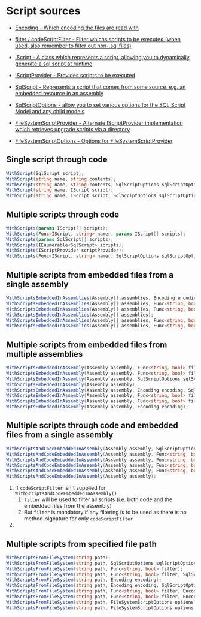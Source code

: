 # Script sources

- [Encoding - Which encoding the files are read with](https://github.com/DbUp/DbUp/blob/master/src/dbup-core/DbUpDefaults.cs)
- [filter / codeScriptFilter - Filter whichs scripts to be executed (when used, also remember to filter out non-.sql files)](https://github.com/DbUp/DbUp/blob/master/src/dbup-core/Builder/StandardExtensions.cs)
- [IScript - A class which represents a script, allowing you to dynamically generate a sql script at runtime](https://github.com/DbUp/DbUp/blob/master/src/dbup-core/Engine/IScript.cs)
- [IScriptProvider - Provides scripts to be executed](https://github.com/DbUp/DbUp/blob/master/src/dbup-core/Engine/IScriptProvider.cs)
- [SqlScript - Represents a script that comes from some source, e.g. an embedded resource in an assembly](https://github.com/DbUp/DbUp/blob/master/src/dbup-core/Engine/SqlScript.cs)
- [SqlScriptOptions - allow you to set various options for the SQL Script Model and any child models](https://github.com/DbUp/DbUp/blob/master/src/dbup-core/Engine/SqlScriptOptions.cs)

- [FileSystemScriptProvider - Alternate IScriptProvider implementation which retrieves upgrade scripts via a directory](https://github.com/DbUp/DbUp/blob/master/src/dbup-core/ScriptProviders/FileSystemScriptProvider.cs)
- [FileSystemScriptOptions - Options for FileSystemScriptProvider](https://github.com/DbUp/DbUp/blob/master/src/dbup-core/ScriptProviders/FileSystemScriptOptions.cs)

## Single script through code

```csharp
WithScript(SqlScript script);
WithScript(string name, string contents);
WithScript(string name, string contents, SqlScriptOptions sqlScriptOptions);
WithScript(string name, IScript script);
WithScript(string name, IScript script, SqlScriptOptions sqlScriptOptions);
```

## Multiple scripts through code

```csharp
WithScripts(params IScript[] scripts);
WithScripts(Func<IScript, string> namer, params IScript[] scripts);
WithScripts(params SqlScript[] scripts);
WithScripts(IEnumerable<SqlScript> scripts);
WithScripts(IScriptProvider scriptProvider);
WithScripts(Func<IScript, string> namer, SqlScriptOptions sqlScriptOptions, params IScript[] scripts);
```

## Multiple scripts from embedded files from a single assembly

```csharp
WithScriptsEmbeddedInAssemblies(Assembly[] assemblies, Encoding encoding);
WithScriptsEmbeddedInAssemblies(Assembly[] assemblies, Func<string, bool> filter, SqlScriptOptions sqlScriptOptions);
WithScriptsEmbeddedInAssemblies(Assembly[] assemblies, Func<string, bool> filter);
WithScriptsEmbeddedInAssemblies(Assembly[] assemblies);
WithScriptsEmbeddedInAssemblies(Assembly[] assemblies, Func<string, bool> filter, Encoding encoding, SqlScriptOptions sqlScriptOptions);
WithScriptsEmbeddedInAssemblies(Assembly[] assemblies, Func<string, bool> filter, Encoding encoding);
```

## Multiple scripts from embedded files from multiple assemblies

```csharp
WithScriptsEmbeddedInAssembly(Assembly assembly, Func<string, bool> filter);
WithScriptsEmbeddedInAssembly(Assembly assembly, Func<string, bool> filter, Encoding encoding, SqlScriptOptions sqlScriptOptions);
WithScriptsEmbeddedInAssembly(Assembly assembly, SqlScriptOptions sqlScriptOptions);
WithScriptsEmbeddedInAssembly(Assembly assembly);
WithScriptsEmbeddedInAssembly(Assembly assembly, Encoding encoding, SqlScriptOptions sqlScriptOptions);
WithScriptsEmbeddedInAssembly(Assembly assembly, Func<string, bool> filter, Encoding encoding);
WithScriptsEmbeddedInAssembly(Assembly assembly, Func<string, bool> filter, SqlScriptOptions sqlScriptOptions);
WithScriptsEmbeddedInAssembly(Assembly assembly, Encoding encoding);
```

## Multiple scripts through code and embedded files from a single assembly

```csharp
WithScriptsAndCodeEmbeddedInAssembly(Assembly assembly, SqlScriptOptions sqlScriptOptions);
WithScriptsAndCodeEmbeddedInAssembly(Assembly assembly, Func<string, bool> filter, SqlScriptOptions sqlScriptOptions);
WithScriptsAndCodeEmbeddedInAssembly(Assembly assembly, Func<string, bool> filter, Func<string, bool> codeScriptFilter, SqlScriptOptions sqlScriptOptions);
WithScriptsAndCodeEmbeddedInAssembly(Assembly assembly, Func<string, bool> filter, Func<string, bool> codeScriptFilter);
WithScriptsAndCodeEmbeddedInAssembly(Assembly assembly, Func<string, bool> filter);
WithScriptsAndCodeEmbeddedInAssembly(Assembly assembly);
```

1. If `codeScriptFilter` isn't supplied for `WithScriptsAndCodeEmbeddedInAssembly()`
   1. `filter` will be used to filter all scripts (i.e. both code and the embedded files from the assembly)
   2. But `filter` is mandatory if any filtering is to be used as there is no method-signature for only `codeScriptFilter`
2. 

## Multiple scripts from specified file path

```csharp
WithScriptsFromFileSystem(string path);
WithScriptsFromFileSystem(string path, SqlScriptOptions sqlScriptOptions);
WithScriptsFromFileSystem(string path, Func<string, bool> filter);
WithScriptsFromFileSystem(string path, Func<string, bool> filter, SqlScriptOptions sqlScriptOptions);
WithScriptsFromFileSystem(string path, Encoding encoding);
WithScriptsFromFileSystem(string path, Encoding encoding, SqlScriptOptions sqlScriptOptions);
WithScriptsFromFileSystem(string path, Func<string, bool> filter, Encoding encoding);
WithScriptsFromFileSystem(string path, Func<string, bool> filter, Encoding encoding, SqlScriptOptions sqlScriptOptions);
WithScriptsFromFileSystem(string path, FileSystemScriptOptions options);
WithScriptsFromFileSystem(string path, FileSystemScriptOptions options, SqlScriptOptions sqlScriptOptions);
```